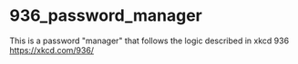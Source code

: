 # 936_password_manager
This is a password "manager" that follows the logic described in xkcd 936 https://xkcd.com/936/
